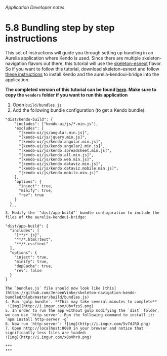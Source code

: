 _Application Developer notes_
# 5.8 Bundling step by step instructions
This set of instructions will guide you through setting up bundling in an Aurelia application where Kendo is used. Since there are multiple skeleton-navigation flavors out there, this tutorial will use the [skeleton-esnext](https://github.com/aurelia/skeleton-navigation/tree/master/skeleton-esnext) flavor. So if you want to follow this tutorial, download skeleton-esnext and follow [these instructions](https://aurelia-ui-toolkits.gitbooks.io/kendoui-sdk-installation/content/jspm_based-installation/kendoui_pro/using_%60vendors%60_folder.html) to install Kendo and the aurelia-kendoui-bridge into the application.

**The completed version of this tutorial can be found [here](https://github.com/JeroenVinke/skeleton-navigation-kendo-bundled). Make sure to copy the `vendors` folder if you want to run this application**

1. Open `build/bundles.js`
2. Add the following bundle configuration (to get a Kendo bundle):
  ```
  "dist/kendo-build": {
      "includes": ["kendo-ui/js/*.min.js"],
      "excludes": [
        "[kendo-ui/js/angular.min.js]",
        "[kendo-ui/js/jquery.min.js]",
        "[kendo-ui/js/kendo.angular.min.js]",
        "[kendo-ui/js/kendo.angular2.min.js]",
        "[kendo-ui/js/kendo.spreadsheet.min.js]",
        "[kendo-ui/js/kendo.all.min.js]",
        "[kendo-ui/js/kendo.web.min.js]",
        "[kendo-ui/js/kendo.dataviz.min.js]",
        "[kendo-ui/js/kendo.dataviz.mobile.min.js]",
        "[kendo-ui/js/kendo.mobile.min.js]"
      ],
      "options": {
        "inject": true,
        "minify": true,
        "rev": true
      }
    }
    ```
3. Modify the `"dist/app-build"` bundle configuration to include the files of the aurelia-kendoui-bridge:
  ```
    "dist/app-build": {
      "includes": [
        "[**/*.js]",
        "**/*.html!text",
        "**/*.css!text"
      ],
      "options": {
        "inject": true,
        "minify": true,
        "depCache": true,
        "rev": false
      }
    }
  ```
  The `bundles.js` file should now look like [this](https://github.com/JeroenVinke/skeleton-navigation-kendo-bundled/blob/master/build/bundles.js)
4. Run `gulp bundle`. **This may take several minutes to complete**
   ![img](http://i.imgur.com/UbvfzsS.png)
5. In order to run the app without gulp modifying the `dist` folder, we can use `http-server`. Run the following command to install it: `npm install http-server -g`
6. Now run `http-server`: ![img](http://i.imgur.com/5v7dJRO.png)
7. Open http://localhost:8080 in your browser and notice that significantly less files are loaded:
![img](http://i.imgur.com/x8oVhr0.png)

***
***